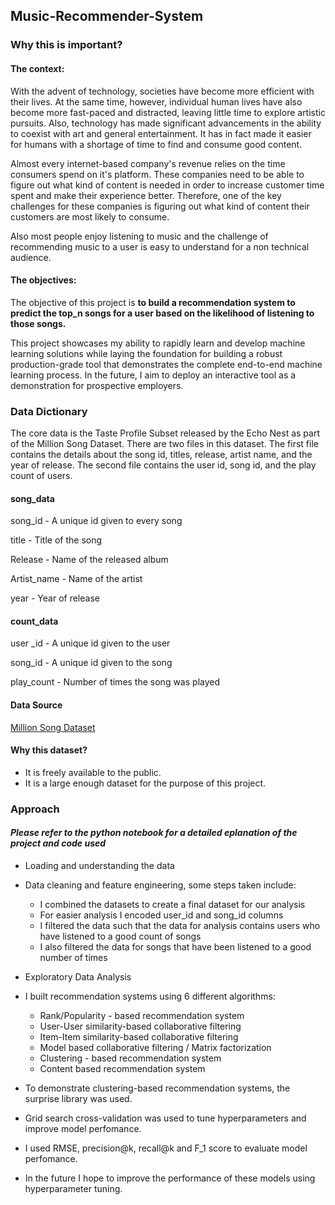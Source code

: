 ## **Music-Recommender-System**

### **Why this is important?**

#### **The context:**

With the advent of technology, societies have become more efficient with their lives. At the same time, however, individual human lives have also become more fast-paced and distracted, leaving little time to explore artistic pursuits. Also, technology has made significant advancements in the ability to coexist with art and general entertainment. It has in fact made it easier for humans with a shortage of time to find and consume good content.

Almost every internet-based company's revenue relies on the time consumers spend on it's platform. These companies need to be able to figure out what kind of content is needed in order to increase customer time spent and make their experience better. Therefore, one of the key challenges for these companies is figuring out what kind of content their customers are most likely to consume.

Also most people enjoy listening to music and the challenge of recommending music to a user is easy to understand for a non technical audience.

#### **The objectives:**

The objective of this project is **to build a recommendation system to predict the top_n songs for a user based on the likelihood of listening to those songs.**

This project showcases my ability to rapidly learn and develop machine learning solutions while laying the foundation for building a robust production-grade tool that demonstrates the complete end-to-end machine learning process. In the future, I aim to deploy an interactive tool as a demonstration for prospective employers.

### **Data Dictionary**

The core data is the Taste Profile Subset released by the Echo Nest as part of the Million Song Dataset. There are two files in this dataset. The first file contains the details about the song id, titles, release, artist name, and the year of release. The second file contains the user id, song id, and the play count of users.

#### **song_data**
song_id - A unique id given to every song

title - Title of the song

Release - Name of the released album

Artist_name - Name of the artist

year - Year of release

#### **count_data**
user _id - A unique id given to the user

song_id - A unique id given to the song

play_count - Number of times the song was played

#### **Data Source**
[Million Song Dataset ](http://millionsongdataset.com/)

#### Why this dataset?

* It is freely available to the public.
* It is a large enough dataset for the purpose of this project.

### **Approach**
#### *Please refer to the python notebook for a detailed eplanation of the project and code used*
  
* Loading and understanding the data

* Data cleaning and feature engineering, some steps taken include:

  * I combined the datasets to create a final dataset for our analysis
  * For easier analysis I encoded user_id and song_id columns
  * I filtered the data such that the data for analysis contains users who have listened to a good count of songs
  * I also filtered the data for songs that have been listened to a good number of times
    
* Exploratory Data Analysis

* I built recommendation systems using 6 different algorithms:

  * Rank/Popularity - based recommendation system
  * User-User similarity-based collaborative filtering
  * Item-Item similarity-based collaborative filtering
  * Model based collaborative filtering / Matrix factorization
  * Clustering - based recommendation system
  * Content based recommendation system
    
* To demonstrate clustering-based recommendation systems, the surprise library was used.

* Grid search cross-validation was used to tune hyperparameters and improve model perfomance.

* I used RMSE, precision@k, recall@k and F_1 score to evaluate model perfomance.

* In the future I hope to improve the performance of these models using hyperparameter tuning.
